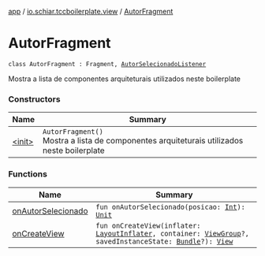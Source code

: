[app](../../index.md) / [io.schiar.tccboilerplate.view](../index.md) / [AutorFragment](./index.md)

# AutorFragment

`class AutorFragment : Fragment, `[`AutorSelecionadoListener`](../-autor-selecionado-listener/index.md)

Mostra a lista de componentes arquiteturais utilizados neste boilerplate

### Constructors

| Name | Summary |
|---|---|
| [&lt;init&gt;](-init-.md) | `AutorFragment()`<br>Mostra a lista de componentes arquiteturais utilizados neste boilerplate |

### Functions

| Name | Summary |
|---|---|
| [onAutorSelecionado](on-autor-selecionado.md) | `fun onAutorSelecionado(posicao: `[`Int`](https://kotlinlang.org/api/latest/jvm/stdlib/kotlin/-int/index.html)`): `[`Unit`](https://kotlinlang.org/api/latest/jvm/stdlib/kotlin/-unit/index.html) |
| [onCreateView](on-create-view.md) | `fun onCreateView(inflater: `[`LayoutInflater`](https://developer.android.com/reference/android/view/LayoutInflater.html)`, container: `[`ViewGroup`](https://developer.android.com/reference/android/view/ViewGroup.html)`?, savedInstanceState: `[`Bundle`](https://developer.android.com/reference/android/os/Bundle.html)`?): `[`View`](https://developer.android.com/reference/android/view/View.html) |
